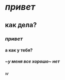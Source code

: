 # *привет*
## **как дела?**
### ***привет***
#### а к**а**к у тебя?
##### ~у меня все хорошо~ **нет**
######            w                    

